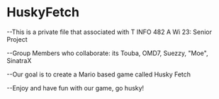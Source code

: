 # HuskyFetch

--This is a private file that associated with T INFO 482 A Wi 23: Senior Project

--Group Members who collaborate: its Touba, OMD7, Suezzy, "Moe", SinatraX

--Our goal is to create a Mario based game called Husky Fetch

--Enjoy and have fun with our game, go husky!
